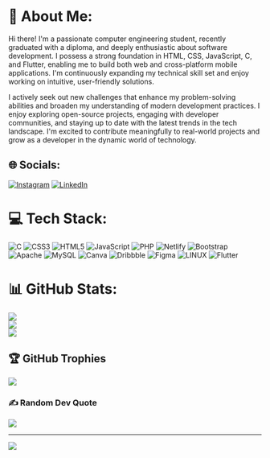 # 💫 About Me:
Hi there! I'm a passionate computer engineering student, recently graduated with a diploma, and deeply enthusiastic about software development. I possess a strong foundation in HTML, CSS, JavaScript, C, and Flutter, enabling me to build both web and cross-platform mobile applications. I'm continuously expanding my technical skill set and enjoy working on intuitive, user-friendly solutions.

I actively seek out new challenges that enhance my problem-solving abilities and broaden my understanding of modern development practices. I enjoy exploring open-source projects, engaging with developer communities, and staying up to date with the latest trends in the tech landscape. I'm excited to contribute meaningfully to real-world projects and grow as a developer in the dynamic world of technology.

## 🌐 Socials:
[![Instagram](https://img.shields.io/badge/Instagram-%23E4405F.svg?logo=Instagram&logoColor=white)](https://instagram.com/https://www.instagram.com/vinit._.06/?igshid=ZGUzMzM3NWJiOQ%3D%3D) [![LinkedIn](https://img.shields.io/badge/LinkedIn-%230077B5.svg?logo=linkedin&logoColor=white)](https://linkedin.com/in/https://www.linkedin.com/in/vinit-shah-2aba49256) 

# 💻 Tech Stack:
![C](https://img.shields.io/badge/c-%2300599C.svg?style=plastic&logo=c&logoColor=white) ![CSS3](https://img.shields.io/badge/css3-%231572B6.svg?style=plastic&logo=css3&logoColor=white) ![HTML5](https://img.shields.io/badge/html5-%23E34F26.svg?style=plastic&logo=html5&logoColor=white) ![JavaScript](https://img.shields.io/badge/javascript-%23323330.svg?style=plastic&logo=javascript&logoColor=%23F7DF1E) ![PHP](https://img.shields.io/badge/php-%23777BB4.svg?style=plastic&logo=php&logoColor=white) ![Netlify](https://img.shields.io/badge/netlify-%23000000.svg?style=plastic&logo=netlify&logoColor=#00C7B7) ![Bootstrap](https://img.shields.io/badge/bootstrap-%23563D7C.svg?style=plastic&logo=bootstrap&logoColor=white) ![Apache](https://img.shields.io/badge/apache-%23D42029.svg?style=plastic&logo=apache&logoColor=white) ![MySQL](https://img.shields.io/badge/mysql-%2300f.svg?style=plastic&logo=mysql&logoColor=white) ![Canva](https://img.shields.io/badge/Canva-%2300C4CC.svg?style=plastic&logo=Canva&logoColor=white) ![Dribbble](https://img.shields.io/badge/Dribbble-EA4C89?style=plastic&logo=dribbble&logoColor=white) 	![Figma](https://img.shields.io/badge/figma-%23F24E1E.svg?style=plastic&logo=figma&logoColor=white) ![LINUX](https://img.shields.io/badge/Linux-FCC624?style=plastic&logo=linux&logoColor=black)  ![Flutter](![image](https://github.com/user-attachments/assets/2ad3263e-9b2a-4702-8f5b-bab8e227b984)
)
# 📊 GitHub Stats:
![](https://github-readme-stats.vercel.app/api?username=Vinit062006&theme=radical&hide_border=false&include_all_commits=true&count_private=true)<br/>
![](https://github-readme-streak-stats.herokuapp.com/?user=Vinit062006&theme=radical&hide_border=false)<br/>
![](https://github-readme-stats.vercel.app/api/top-langs/?username=Vinit062006&theme=radical&hide_border=false&include_all_commits=true&count_private=true&layout=compact)

## 🏆 GitHub Trophies
![](https://github-profile-trophy.vercel.app/?username=Vinit062006&theme=radical&no-frame=false&no-bg=false&margin-w=4)

### ✍️ Random Dev Quote
![](https://quotes-github-readme.vercel.app/api?type=vetical&theme=radical)

---
[![](https://visitcount.itsvg.in/api?id=Vinit062006&icon=1&color=9)](https://visitcount.itsvg.in)

